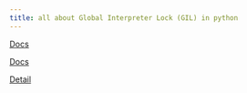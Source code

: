 ```yaml
---
title: all about Global Interpreter Lock (GIL) in python
---
```


[Docs](https://python.land/python-concurrency/the-python-gil)

[Docs](https://wiki.python.org/moin/GlobalInterpreterLock)

[Detail](https://www.youtube.com/watch?v=ph374fJqFPE&ab_channel=DavidBeazley)
